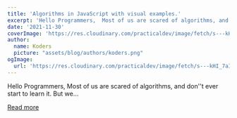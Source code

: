 ```yaml
---
title: 'Algorithms in JavaScript with visual examples.'
excerpt: 'Hello Programmers,  Most of us are scared of algorithms, and don''t ever start to learn it. But we...'
date: '2021-11-30'
coverImage: 'https://res.cloudinary.com/practicaldev/image/fetch/s---kHI_7aI--/c_imagga_scale,f_auto,fl_progressive,h_420,q_auto,w_1000/https://dev-to-uploads.s3.amazonaws.com/uploads/articles/d5bxkps09taz1in4a0tn.png'
author:
  name: Koders
  picture: "assets/blog/authors/koders.png"
ogImage:
  url: 'https://res.cloudinary.com/practicaldev/image/fetch/s---kHI_7aI--/c_imagga_scale,f_auto,fl_progressive,h_420,q_auto,w_1000/https://dev-to-uploads.s3.amazonaws.com/uploads/articles/d5bxkps09taz1in4a0tn.png'
---
```


Hello Programmers,  Most of us are scared of algorithms, and don''t ever start to learn it. But we...

[Read more](https://dev.to/swastikyadav/algorithms-in-javascript-with-visual-examples-gh3)

